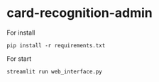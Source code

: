 # card-recognition-admin

For install

`pip install -r requirements.txt`

For start

`streamlit run web_interface.py`
